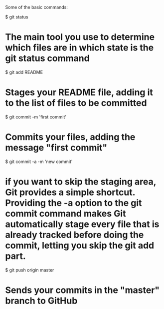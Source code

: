 Some of the basic commands:

$ git status
# The main tool you use to determine which files are in which state is the git status command

$ git add README
# Stages your README file, adding it to the list of files to be committed

$ git commit -m 'first commit'
# Commits your files, adding the message "first commit"

$ git commit -a -m 'new commit'
# if you want to skip the staging area, Git provides a simple shortcut. Providing the -a option to the git commit command makes Git automatically stage every file that is already tracked before doing the commit, letting you skip the git add part.

$ git push origin master
# Sends your commits in the "master" branch to GitHub
